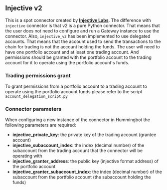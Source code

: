 ## Injective v2

This is a spot connector created by **[Injective Labs](https://injectivelabs.org/)**.
The difference with `injective` connector is that v2 is a pure Python connector. That means that the user does not need to configure and run a Gateway instance to use the connector.
Also, `injective_v2` has been implemented to use delegated accounts. That means that the account used to send the transactions to the chain for trading is not the account holding the funds.
The user will need to have one portfolio account and at least one trading account. And permissions should be granted with the portfolio account to the trading account for it to operate using the portfolio account's funds.

### Trading permissions grant
To grant permissions from a portfolio account to a trading account to operate using the portfolio account funds please refer to the script `account_delegation_script.py`

### Connector parameters
When configuring a new instance of the connector in Hummingbot the following parameters are required:

- **injective_private_key**: the private key of the trading account (grantee account)
- **injective_subaccount_index**: the index (decimal number) of the subaccount from the trading account that the connector will be operating with
- **injective_granter_address**: the public key (injective format address) of the portfolio account
- **injective_granter_subaccount_index**: the index (decimal number) of the subaccount from the portfolio account (the subaccount holding the funds)